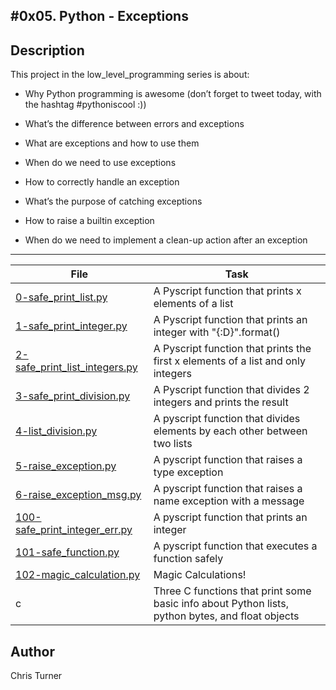 #0x05. Python - Exceptions
---
## Description

This project in the low_level_programming series is about:

* Why Python programming is awesome (don’t forget to tweet today, with the hashtag #pythoniscool :))

* What’s the difference between errors and exceptions

* What are exceptions and how to use them

* When do we need to use exceptions

* How to correctly handle an exception

* What’s the purpose of catching exceptions

* How to raise a builtin exception

* When do we need to implement a clean-up action after an exception

---
File|Task
---|---
[0-safe_print_list.py ](./0-safe_print_list.py ) | A Pyscript function that prints x elements of a list
[1-safe_print_integer.py ](./1-safe_print_integer.py ) | A Pyscript function that prints an integer with "{:D}".format()
[2-safe_print_list_integers.py ](./2-safe_print_list_integers.py ) | A Pyscript function that prints the first x elements of a list and only integers
[3-safe_print_division.py ](./3-safe_print_division.py ) | A Pyscript function that divides 2 integers and prints the result
[4-list_division.py ](./4-list_division.py ) | A pyscript function that divides elements by each other between two lists
[5-raise_exception.py ](./5-raise_exception.py ) | A pyscript function that raises a type exception
[6-raise_exception_msg.py ](./6-raise_exception_msg.py ) | A pyscript function that raises a name exception with a message
[100-safe_print_integer_err.py ](./100-safe_print_integer_err.py ) | A pyscript function that prints an integer
[101-safe_function.py ](./101-safe_function.py ) | A pyscript function that executes a function safely
[102-magic_calculation.py ](./102-magic_calculation.py ) | Magic Calculations!
c | Three C functions that print some basic info about Python lists, python bytes, and float objects

## Author
 Chris Turner
